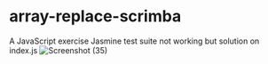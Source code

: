 # array-replace-scrimba
A JavaScript exercise
Jasmine test suite not working but solution on index.js
![Screenshot (35)](https://user-images.githubusercontent.com/85759426/141642579-1a6b9300-6167-4d4f-99f8-7b7c300f8820.png)
